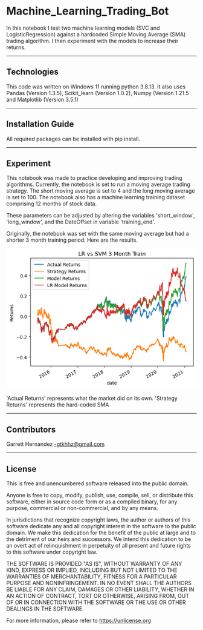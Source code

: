 # Machine_Learning_Trading_Bot

In this notebook I test two machine learning models (SVC and LogisticRegression) against a hardcoded Simple Moving Average (SMA) trading algorithm. I then experiment with the models to increase their returns.

---

## Technologies

This code was written on Windows 11 running python 3.8.13. It also uses Pandas (Version 1.3.5), Scikit_learn (Version 1.0.2), Numpy (Version 1.21.5 and Matplotlib (Version 3.5.1)

---

## Installation Guide

All required packages can be installed with pip install.

---

## Experiment

This notebook was made to practice developing and improving trading algorithms. Currently, the notebook is set to run a moving average trading strategy. The short moving average is set to 4 and the long moving average is set to 100. The notebook also has a machine learning training dataset comprising 12 months of stock data.

These parameters can be adjusted by altering the variables 'short_window', 'long_window', and the DateOffset in variable 'training_end'.

Originally, the notebook was set with the same moving average but had a shorter 3 month training period. Here are the results.


![trading returns](Resources/all_3_month.png)


'Actual Returns' represents what the market did on its own. 'Strategy Returns' represents the hard-coded SMA 

---

## Contributors

Garrett Hernandez -gtkhhz@gmail.com

---

## License

This is free and unencumbered software released into the public domain.

Anyone is free to copy, modify, publish, use, compile, sell, or
distribute this software, either in source code form or as a compiled
binary, for any purpose, commercial or non-commercial, and by any
means.

In jurisdictions that recognize copyright laws, the author or authors
of this software dedicate any and all copyright interest in the
software to the public domain. We make this dedication for the benefit
of the public at large and to the detriment of our heirs and
successors. We intend this dedication to be an overt act of
relinquishment in perpetuity of all present and future rights to this
software under copyright law.

THE SOFTWARE IS PROVIDED "AS IS", WITHOUT WARRANTY OF ANY KIND,
EXPRESS OR IMPLIED, INCLUDING BUT NOT LIMITED TO THE WARRANTIES OF
MERCHANTABILITY, FITNESS FOR A PARTICULAR PURPOSE AND NONINFRINGEMENT.
IN NO EVENT SHALL THE AUTHORS BE LIABLE FOR ANY CLAIM, DAMAGES OR
OTHER LIABILITY, WHETHER IN AN ACTION OF CONTRACT, TORT OR OTHERWISE,
ARISING FROM, OUT OF OR IN CONNECTION WITH THE SOFTWARE OR THE USE OR
OTHER DEALINGS IN THE SOFTWARE.

For more information, please refer to <https://unlicense.org>
